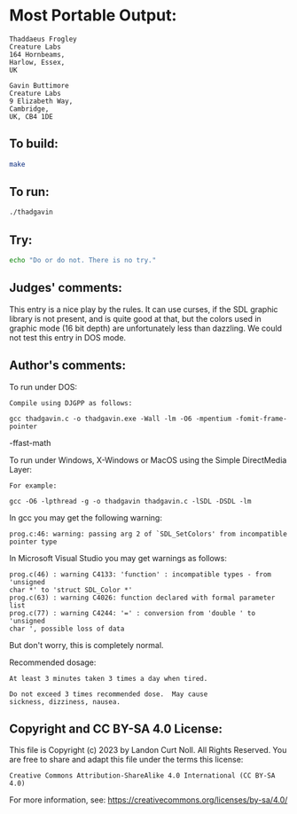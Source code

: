 # Most Portable Output:

    Thaddaeus Frogley
    Creature Labs
    164 Hornbeams,
    Harlow, Essex,
    UK

    Gavin Buttimore
    Creature Labs
    9 Elizabeth Way,
    Cambridge,
    UK, CB4 1DE

## To build:

```sh
make
```

## To run:

```sh
./thadgavin
```

## Try:

```sh
echo "Do or do not. There is no try."
```

## Judges' comments:

This entry is a nice play by the rules. It can use curses, if the
SDL graphic library is not present, and is quite good at that,
but the colors used in graphic mode (16 bit depth) are unfortunately
less than dazzling. We could not test this entry in DOS mode.

## Author's comments:

To run under DOS:

    Compile using DJGPP as follows:

    gcc thadgavin.c -o thadgavin.exe -Wall -lm -O6 -mpentium -fomit-frame-pointer
-ffast-math

To run under Windows, X-Windows or MacOS using the
Simple DirectMedia Layer:

    For example:

    gcc -O6 -lpthread -g -o thadgavin thadgavin.c -lSDL -DSDL -lm


In gcc you may get the following warning:

    prog.c:46: warning: passing arg 2 of `SDL_SetColors' from incompatible
    pointer type

In Microsoft Visual Studio you may get warnings as follows:

    prog.c(46) : warning C4133: 'function' : incompatible types - from 'unsigned
    char *' to 'struct SDL_Color *'
    prog.c(63) : warning C4026: function declared with formal parameter list
    prog.c(77) : warning C4244: '=' : conversion from 'double ' to 'unsigned
    char ', possible loss of data


But don't worry, this is completely normal.

Recommended dosage:

    At least 3 minutes taken 3 times a day when tired.

    Do not exceed 3 times recommended dose.  May cause
    sickness, dizziness, nausea.

## Copyright and CC BY-SA 4.0 License:

This file is Copyright (c) 2023 by Landon Curt Noll.  All Rights Reserved.
You are free to share and adapt this file under the terms this license:

    Creative Commons Attribution-ShareAlike 4.0 International (CC BY-SA 4.0)

For more information, see: https://creativecommons.org/licenses/by-sa/4.0/
